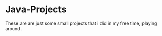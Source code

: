# Java-Projects

These are are just some small projects that i did in my free time, playing around.
